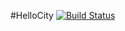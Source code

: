 #HelloCity
[![Build Status](https://travis-ci.org/VitaliyPesocky/HelloCity.svg?branch=master)](https://travis-ci.org/VitaliyPesocky/HelloCity)